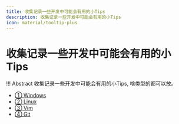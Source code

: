 ```yaml
---
title: 收集记录一些开发中可能会有用的小Tips
description: 收集记录一些开发中可能会有用的小Tips
icon: material/tooltip-plus
---
```


# 收集记录一些开发中可能会有用的小Tips

!!! Abstract
    收集记录一些开发中可能会有用的小Tips, 啥类型的都可以放。

- <a class="navigation" href="Windows/">① Windows</a>
- <a class="navigation" href="Linux/">② Linux</a>
- <a class="navigation" href="Vim/">③ Vim</a>
- <a class="navigation" href="Git/">④ Git</a>
